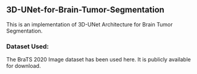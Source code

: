 ## 3D-UNet-for-Brain-Tumor-Segmentation
This is an implementation of 3D-UNet Architecture for Brain Tumor Segmentation. <br>
### Dataset Used:
The BraTS 2020 Image dataset has been used here. It is publicly available for download.
